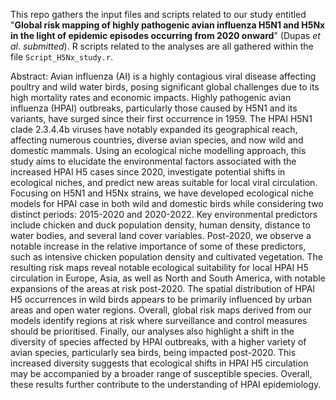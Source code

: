 This repo gathers the input files and scripts related to our study entitled "**Global risk mapping of highly pathogenic avian influenza H5N1 and H5Nx in the light of epidemic episodes occurring from 2020 onward**" (Dupas *et al*. *submitted*). R scripts related to the analyses are all gathered within the file `Script_H5Nx_study.r`.

Abstract: Avian influenza (AI) is a highly contagious viral disease affecting poultry and wild water birds, posing significant global challenges due to its high mortality rates and economic impacts. Highly pathogenic avian influenza (HPAI) outbreaks, particularly those caused by H5N1 and its variants, have surged since their first occurrence in 1959. The HPAI H5N1 clade 2.3.4.4b viruses have notably expanded its geographical reach, affecting numerous countries, diverse avian species, and now wild and domestic mammals. Using an ecological niche modelling approach, this study aims to elucidate the environmental factors associated with the increased HPAI H5 cases since 2020, investigate potential shifts in ecological niches, and predict new areas suitable for local viral circulation. Focusing on H5N1 and H5Nx strains, we have developed ecological niche models for HPAI case in both wild and domestic birds while considering two distinct periods: 2015-2020 and 2020-2022. Key environmental predictors include chicken and duck population density, human density, distance to water bodies, and several land cover variables. Post-2020, we observe a notable increase in the relative importance of some of these predictors, such as intensive chicken population density and cultivated vegetation. The resulting risk maps reveal notable ecological suitability for local HPAI H5 circulation in Europe, Asia, as well as North and South America, with notable expansions of the areas at risk post-2020. The spatial distribution of HPAI H5 occurrences in wild birds appears to be primarily influenced by urban areas and open water regions. Overall, global risk maps derived from our models identify regions at risk where surveillance and control measures should be prioritised. Finally, our analyses also highlight a shift in the diversity of species affected by HPAI outbreaks, with a higher variety of avian species, particularly sea birds, being impacted post-2020. This increased diversity suggests that ecological shifts in HPAI H5 circulation may be accompanied by a broader range of susceptible species. Overall, these results further contribute to the understanding of HPAI epidemiology.
